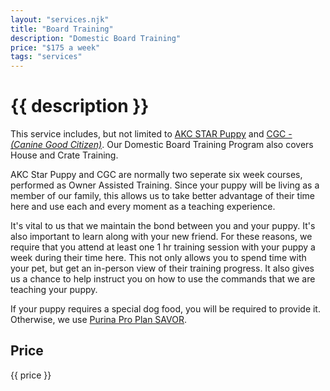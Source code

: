 ```yaml
---
layout: "services.njk"
title: "Board Training"
description: "Domestic Board Training"
price: "$175 a week"
tags: "services"
---
```


# {{ description }}

This service includes, but not limited to [AKC STAR Puppy](https://www.akc.org/products-services/training-programs/canine-good-citizen/akc-star-puppy/) and [CGC - _(Canine Good Citizen)_](https://www.akc.org/products-services/training-programs/canine-good-citizen/take-the-test/). Our Domestic Board Training Program also covers House and Crate Training.

AKC Star Puppy and CGC are normally two seperate six week courses, performed as Owner Assisted Training. Since your puppy will be living as a member of our family, this allows us to take better advantage of their time here and use each and every moment as a teaching experience.

It's vital to us that we maintain the bond between you and your puppy. It's also important to learn along with your new friend. For these reasons, we require that you attend at least one 1 hr training session with your puppy a week during their time here. This not only allows you to spend time with your pet, but get an in-person view of their training progress. It also gives us a chance to help instruct you on how to use the commands that we are teaching your puppy.

If your puppy requires a special dog food, you will be required to provide it. Otherwise, we use [Purina Pro Plan SAVOR](https://www.purina.com/pro-plan/dogs/dry-dog-food/savor-puppy-shredded-blend-chicken-rice-probiotics).

## Price

{{ price }}
